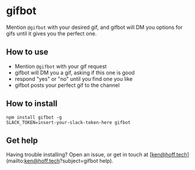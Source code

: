# gifbot

Mention `@gifbot` with your desired gif, and gifbot will DM you options for gifs until it gives you the perfect one.

## How to use

- Mention `@gifbot` with your gif request
- gifbot will DM you a gif, asking if this one is good
- respond "yes" or "no" until you find one you like
- gifbot posts your perfect gif to the channel

## How to install
```
npm install gifbot -g
SLACK_TOKEN=insert-your-slack-token-here gifbot
```

## Get help

Having trouble installing? Open an issue, or get in touch at [ken@hoff.tech](mailto:ken@hoff.tech?subject=gifbot help).
